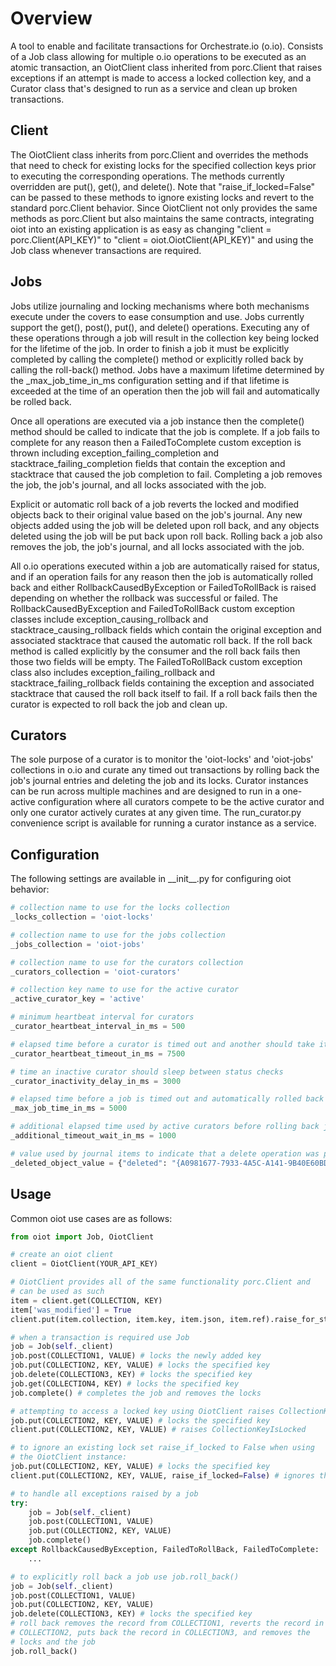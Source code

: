 # Overview 

A tool to enable and facilitate transactions for Orchestrate.io (o.io). Consists of a Job class allowing for multiple o.io operations to be executed as an atomic transaction, an OiotClient class inherited from porc.Client that raises exceptions if an attempt is made to access a locked collection key, and a Curator class that's designed to run as a service and clean up broken transactions. 

## Client

The OiotClient class inherits from porc.Client and overrides the methods that need to check for existing locks for the specified collection keys prior to executing the corresponding operations. The methods currently overridden are put(), get(), and delete(). Note that "raise_if_locked=False" can be passed to these methods to ignore existing locks and revert to the standard porc.Client behavior. Since OiotClient not only provides the same methods as porc.Client but also maintains the same contracts, integrating oiot into an existing application is as easy as changing "client = porc.Client(API_KEY)" to "client = oiot.OiotClient(API_KEY)" and using the Job class whenever transactions are required.

## Jobs

Jobs utilize journaling and locking mechanisms where both mechanisms execute under the covers to ease consumption and use. Jobs currently support the get(), post(), put(), and delete() operations. Executing any of these operations through a job will result in the collection key being locked for the lifetime of the job. In order to finish a job it must be explicitly completed by calling the complete() method or explicitly rolled back by calling the roll-back() method. Jobs have a maximum lifetime determined by the _max_job_time_in_ms configuration setting and if that lifetime is exceeded at the time of an operation then the job will fail and automatically be rolled back.

Once all operations are executed via a job instance then the complete() method should be called to indicate that the job is complete. If a job fails to complete for any reason then a FailedToComplete custom exception is thrown including exception_failing_completion and stacktrace_failing_completion fields that contain the exception and stacktrace that caused the job completion to fail. Completing a job removes the job, the job's journal, and all locks associated with the job. 

Explicit or automatic roll back of a job reverts the locked and modified objects back to their original value based on the job's journal. Any new objects added using the job will be deleted upon roll back, and any objects deleted using the job will be put back upon roll back. Rolling back a job also removes the job, the job's journal, and all locks associated with the job. 

All o.io operations executed within a job are automatically raised for status, and if an operation fails for any reason then the job is automatically rolled back and either RollbackCausedByException or FailedToRollBack is raised depending on whether the rollback was successful or failed. The RollbackCausedByException and FailedToRollBack custom exception classes include exception_causing_rollback and stacktrace_causing_rollback fields which contain the original exception and associated stacktrace that caused the automatic roll back. If the roll back method is called explicitly by the consumer and the roll back fails then those two fields will be empty. The FailedToRollBack custom exception class also includes exception_failing_rollback and stacktrace_failing_rollback fields containing the exception and associated stacktrace that caused the roll back itself to fail. If a roll back fails then the curator is expected to roll back the job and clean up. 

## Curators

The sole purpose of a curator is to monitor the 'oiot-locks' and 'oiot-jobs' collections in o.io and curate any timed out transactions by rolling back the job's journal entries and deleting the job and its locks. Curator instances can be run across multiple machines and are designed to run in a one-active configuration where all curators compete to be the active curator and only one curator actively curates at any given time. The run_curator.py convenience script is available for running a curator instance as a service.

## Configuration

The following settings are available in \_\_init\_\_.py for configuring oiot behavior:

```python
# collection name to use for the locks collection
_locks_collection = 'oiot-locks'

# collection name to use for the jobs collection
_jobs_collection = 'oiot-jobs'

# collection name to use for the curators collection
_curators_collection = 'oiot-curators'

# collection key name to use for the active curator
_active_curator_key = 'active'

# minimum heartbeat interval for curators
_curator_heartbeat_interval_in_ms = 500

# elapsed time before a curator is timed out and another should take its place
_curator_heartbeat_timeout_in_ms = 7500

# time an inactive curator should sleep between status checks
_curator_inactivity_delay_in_ms = 3000

# elapsed time before a job is timed out and automatically rolled back
_max_job_time_in_ms = 5000

# additional elapsed time used by active curators before rolling back jobs
_additional_timeout_wait_in_ms = 1000

# value used by journal items to indicate that a delete operation was performed
_deleted_object_value = {"deleted": "{A0981677-7933-4A5C-A141-9B40E60BD411}"}
```

## Usage

Common oiot use cases are as follows:

```python
from oiot import Job, OiotClient

# create an oiot client
client = OiotClient(YOUR_API_KEY)

# OiotClient provides all of the same functionality porc.Client and
# can be used as such
item = client.get(COLLECTION, KEY)
item['was_modified'] = True
client.put(item.collection, item.key, item.json, item.ref).raise_for_status()

# when a transaction is required use Job
job = Job(self._client)
job.post(COLLECTION1, VALUE) # locks the newly added key
job.put(COLLECTION2, KEY, VALUE) # locks the specified key
job.delete(COLLECTION3, KEY) # locks the specified key
job.get(COLLECTION4, KEY) # locks the specified key
job.complete() # completes the job and removes the locks

# attempting to access a locked key using OiotClient raises CollectionKeyIsLocked
job.put(COLLECTION2, KEY, VALUE) # locks the specified key
client.put(COLLECTION2, KEY, VALUE) # raises CollectionKeyIsLocked

# to ignore an existing lock set raise_if_locked to False when using 
# the OiotClient instance:
job.put(COLLECTION2, KEY, VALUE) # locks the specified key
client.put(COLLECTION2, KEY, VALUE, raise_if_locked=False) # ignores the lock

# to handle all exceptions raised by a job
try:
    job = Job(self._client)
    job.post(COLLECTION1, VALUE)
    job.put(COLLECTION2, KEY, VALUE)
    job.complete()
except RollbackCausedByException, FailedToRollBack, FailedToComplete: 
    ...

# to explicitly roll back a job use job.roll_back()
job = Job(self._client)
job.post(COLLECTION1, VALUE)
job.put(COLLECTION2, KEY, VALUE)
job.delete(COLLECTION3, KEY) # locks the specified key
# roll back removes the record from COLLECTION1, reverts the record in 
# COLLECTION2, puts back the record in COLLECTION3, and removes the 
# locks and the job
job.roll_back()

